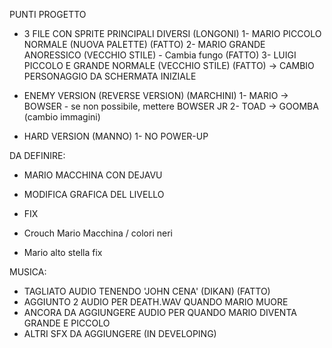 PUNTI PROGETTO
- 3 FILE CON SPRITE PRINCIPALI DIVERSI (LONGONI)
1- MARIO PICCOLO NORMALE (NUOVA PALETTE) 			(FATTO)
2- MARIO GRANDE ANORESSICO (VECCHIO STILE) - Cambia fungo 	(FATTO)
3- LUIGI PICCOLO E GRANDE NORMALE (VECCHIO STILE) 		(FATTO)
-> CAMBIO PERSONAGGIO DA SCHERMATA INIZIALE

- ENEMY VERSION (REVERSE VERSION) (MARCHINI)
1- MARIO -> BOWSER - se non possibile, mettere BOWSER JR
2- TOAD -> GOOMBA
(cambio immagini)

- HARD VERSION (MANNO)
1- NO POWER-UP

DA DEFINIRE:
- MARIO MACCHINA CON DEJAVU
- MODIFICA GRAFICA DEL LIVELLO

- FIX
- Crouch Mario Macchina / colori neri 
- Mario alto stella fix

MUSICA:
- TAGLIATO AUDIO TENENDO 'JOHN CENA' (DIKAN) (FATTO)
- AGGIUNTO 2 AUDIO PER DEATH.WAV QUANDO MARIO MUORE
- ANCORA DA AGGIUNGERE AUDIO PER QUANDO MARIO DIVENTA GRANDE E PICCOLO
- ALTRI SFX DA AGGIUNGERE (IN DEVELOPING)